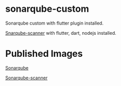 # sonarqube-custom

Sonarqube custom with flutter plugin installed.

[Snarqube-scanner](scanner/) with flutter, dart, nodejs installed.

# Published Images

[Sonarqube](https://hub.docker.com/r/fadhilnurmahardi/sonarqube-custom)

[Sonarqube-scanner](https://hub.docker.com/r/fadhilnurmahardi/sonarqube-scanner-custom)